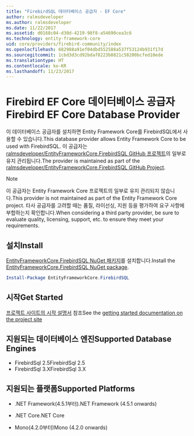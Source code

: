 ```yaml
---
title: "FirebirdSQL 데이터베이스 공급자 - EF Core"
author: ralmsdeveloper
ms.author: ralmsdeveloper
ms.date: 11/22/2017
ms.assetid: d0168c04-d30d-4219-98f8-a54690cea3c6
ms.technology: entity-framework-core
uid: core/providers/firebird-community/index
ms.openlocfilehash: 682988a91ef04dbd552588a537f53124b931f17d
ms.sourcegitcommit: 1cbd3d3cd92bdaf8223b8821c58200bcfed10ede
ms.translationtype: HT
ms.contentlocale: ko-KR
ms.lasthandoff: 11/23/2017
---
```

# <a name="firebird-ef-core-database-provider"></a><span data-ttu-id="7bc1f-102">Firebird EF Core 데이터베이스 공급자</span><span class="sxs-lookup"><span data-stu-id="7bc1f-102">Firebird EF Core Database Provider</span></span>

<span data-ttu-id="7bc1f-103">이 데이터베이스 공급자를 설치하면 Entity Framework Core를 FirebirdSQL에서 사용할 수 있습니다.</span><span class="sxs-lookup"><span data-stu-id="7bc1f-103">This database provider allows Entity Framework Core to be used with FirebirdSQL.</span></span> <span data-ttu-id="7bc1f-104">이 공급자는[ralmsdeveloper/EntityFrameworkCore.FirebirdSQL GitHub 프로젝트](https://github.com/ralmsdeveloper/EntityFrameworkCore.FirebirdSQL)의 일부로 유지 관리됩니다.</span><span class="sxs-lookup"><span data-stu-id="7bc1f-104">The provider is maintained as part of the [ralmsdeveloper/EntityFrameworkCore.FirebirdSQL GitHub Project](https://github.com/ralmsdeveloper/EntityFrameworkCore.FirebirdSQL).</span></span>

> [!NOTE]  
>
> <span data-ttu-id="7bc1f-105">이 공급자는 Entity Framework Core 프로젝트의 일부로 유지 관리되지 않습니다.</span><span class="sxs-lookup"><span data-stu-id="7bc1f-105">This provider is not maintained as part of the Entity Framework Core project.</span></span> <span data-ttu-id="7bc1f-106">타사 공급자를 고려할 때는 품질, 라이선싱, 지원 등을 평가하여 요구 사항에 부합하는지 확인합니다.</span><span class="sxs-lookup"><span data-stu-id="7bc1f-106">When considering a third party provider, be sure to evaluate quality, licensing, support, etc. to ensure they meet your requirements.</span></span>

## <a name="install"></a><span data-ttu-id="7bc1f-107">설치</span><span class="sxs-lookup"><span data-stu-id="7bc1f-107">Install</span></span>

<span data-ttu-id="7bc1f-108">[EntityFrameworkCore.FirebirdSQL NuGet 패키지](https://www.nuget.org/packages/EntityFrameworkCore.FirebirdSQL)를 설치합니다.</span><span class="sxs-lookup"><span data-stu-id="7bc1f-108">Install the [EntityFrameworkCore.FirebirdSQL NuGet package](https://www.nuget.org/packages/EntityFrameworkCore.FirebirdSQL).</span></span>

``` powershell
Install-Package EntityFrameworkCore.FirebirdSQL
```

## <a name="get-started"></a><span data-ttu-id="7bc1f-109">시작</span><span class="sxs-lookup"><span data-stu-id="7bc1f-109">Get Started</span></span>

<span data-ttu-id="7bc1f-110">[프로젝트 사이트의 시작 설명서](https://github.com/ralmsdeveloper/EntityFrameworkCore.FirebirdSQL/wiki) 참조</span><span class="sxs-lookup"><span data-stu-id="7bc1f-110">See the [getting started documentation on the project site](https://github.com/ralmsdeveloper/EntityFrameworkCore.FirebirdSQL/wiki)</span></span>

## <a name="supported-database-engines"></a><span data-ttu-id="7bc1f-111">지원되는 데이터베이스 엔진</span><span class="sxs-lookup"><span data-stu-id="7bc1f-111">Supported Database Engines</span></span>

* <span data-ttu-id="7bc1f-112">FirebirdSql 2.5</span><span class="sxs-lookup"><span data-stu-id="7bc1f-112">FirebirdSql 2.5</span></span>
* <span data-ttu-id="7bc1f-113">FirebirdSql 3.X</span><span class="sxs-lookup"><span data-stu-id="7bc1f-113">FirebirdSql 3.X</span></span>

## <a name="supported-platforms"></a><span data-ttu-id="7bc1f-114">지원되는 플랫폼</span><span class="sxs-lookup"><span data-stu-id="7bc1f-114">Supported Platforms</span></span>

* <span data-ttu-id="7bc1f-115">.NET Framework(4.5.1부터)</span><span class="sxs-lookup"><span data-stu-id="7bc1f-115">.NET Framework (4.5.1 onwards)</span></span>

* <span data-ttu-id="7bc1f-116">.NET Core</span><span class="sxs-lookup"><span data-stu-id="7bc1f-116">.NET Core</span></span>

* <span data-ttu-id="7bc1f-117">Mono(4.2.0부터)</span><span class="sxs-lookup"><span data-stu-id="7bc1f-117">Mono (4.2.0 onwards)</span></span>
